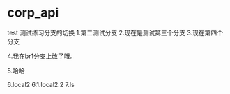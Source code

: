 # corp_api
test
测试练习分支的切换
1.第二测试分支
2.现在是测试第三个分支
3.现在第四个分支

4.我在br1分支上改了哦。

5.哈哈

6.local2
6.1.local2.2
7.ls
